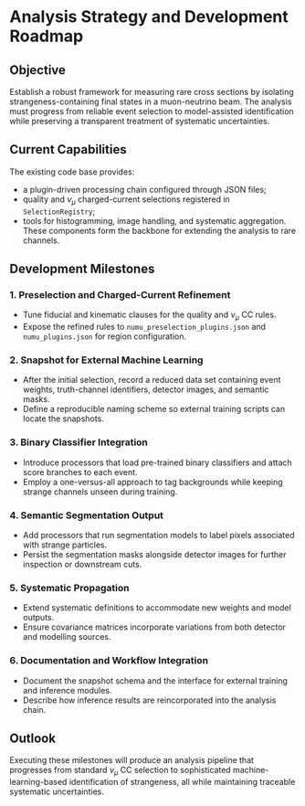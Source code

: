 # Analysis Strategy and Development Roadmap

## Objective
Establish a robust framework for measuring rare cross sections by isolating
strangeness-containing final states in a muon-neutrino beam. The analysis must
progress from reliable event selection to model-assisted identification while
preserving a transparent treatment of systematic uncertainties.

## Current Capabilities
The existing code base provides:
- a plugin-driven processing chain configured through JSON files;
- quality and $ν_{\mu}$ charged-current selections registered in
  `SelectionRegistry`;
- tools for histogramming, image handling, and systematic aggregation.
These components form the backbone for extending the analysis to rare channels.

## Development Milestones

### 1. Preselection and Charged-Current Refinement
- Tune fiducial and kinematic clauses for the quality and $ν_{\mu}$ CC rules.
- Expose the refined rules to `numu_preselection_plugins.json` and
  `numu_plugins.json` for region configuration.

### 2. Snapshot for External Machine Learning
- After the initial selection, record a reduced data set containing event
  weights, truth-channel identifiers, detector images, and semantic masks.
- Define a reproducible naming scheme so external training scripts can locate
  the snapshots.

### 3. Binary Classifier Integration
- Introduce processors that load pre-trained binary classifiers and attach score
  branches to each event.
- Employ a one-versus-all approach to tag backgrounds while keeping strange
  channels unseen during training.

### 4. Semantic Segmentation Output
- Add processors that run segmentation models to label pixels associated with
  strange particles.
- Persist the segmentation masks alongside detector images for further
  inspection or downstream cuts.

### 5. Systematic Propagation
- Extend systematic definitions to accommodate new weights and model outputs.
- Ensure covariance matrices incorporate variations from both detector and
  modelling sources.

### 6. Documentation and Workflow Integration
- Document the snapshot schema and the interface for external training and
  inference modules.
- Describe how inference results are reincorporated into the analysis chain.

## Outlook
Executing these milestones will produce an analysis pipeline that progresses
from standard $ν_{\mu}$ CC selection to sophisticated machine-learning-based
identification of strangeness, all while maintaining traceable systematic
uncertainties.
